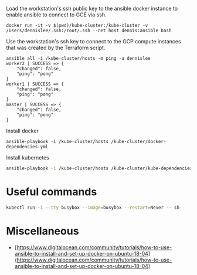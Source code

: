 


Load the workstation's ssh public key to the ansible docker instance to enable ansible to connect to GCE via ssh.

```
docker run -it -v $(pwd)/kube-cluster:/kube-cluster -v /Users/dennislee/.ssh:/root/.ssh --net host dennis:ansible bash
```

Use the workstation's ssh key to connect to the GCP compute instances that was created by the Terraform script.

```
ansible all -i /kube-cluster/hosts -m ping -u dennislee
worker2 | SUCCESS => {
    "changed": false, 
    "ping": "pong"
}
worker1 | SUCCESS => {
    "changed": false, 
    "ping": "pong"
}
master | SUCCESS => {
    "changed": false, 
    "ping": "pong"
}
```


Install docker

```
ansible-playbook -i /kube-cluster/hosts /kube-cluster/docker-dependencies.yml 
```

Install kubernetes

```sh
ansible-playbook -i /kube-cluster/hosts /kube-cluster/kube-dependencies.yml
```

# Useful commands

```sh
kubectl run -i --tty busybox --image=busybox --restart=Never -- sh
```

# Miscellaneous

* [https://www.digitalocean.com/community/tutorials/how-to-use-ansible-to-install-and-set-up-docker-on-ubuntu-18-04](https://www.digitalocean.com/community/tutorials/how-to-use-ansible-to-install-and-set-up-docker-on-ubuntu-18-04)
